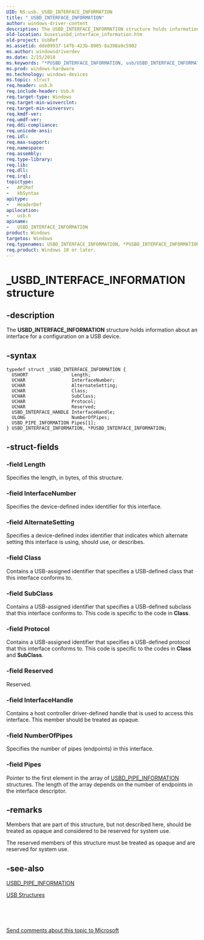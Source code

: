 ```yaml
---
UID: NS:usb._USBD_INTERFACE_INFORMATION
title: "_USBD_INTERFACE_INFORMATION"
author: windows-driver-content
description: The USBD_INTERFACE_INFORMATION structure holds information about an interface for a configuration on a USB device.
old-location: buses\usbd_interface_information.htm
old-project: UsbRef
ms.assetid: dde09937-14fb-423b-8905-8a398a9c5902
ms.author: windowsdriverdev
ms.date: 2/15/2018
ms.keywords: "*PUSBD_INTERFACE_INFORMATION, usb/USBD_INTERFACE_INFORMATION, PUSBD_INTERFACE_INFORMATION, PUSBD_INTERFACE_INFORMATION structure pointer [Buses], USBD_INTERFACE_INFORMATION structure [Buses], USBD_INTERFACE_INFORMATION, buses.usbd_interface_information, usbstrct_1d2a2627-f530-4ccb-8473-0f028ab44acc.xml, usb/PUSBD_INTERFACE_INFORMATION, _USBD_INTERFACE_INFORMATION"
ms.prod: windows-hardware
ms.technology: windows-devices
ms.topic: struct
req.header: usb.h
req.include-header: Usb.h
req.target-type: Windows
req.target-min-winverclnt: 
req.target-min-winversvr: 
req.kmdf-ver: 
req.umdf-ver: 
req.ddi-compliance: 
req.unicode-ansi: 
req.idl: 
req.max-support: 
req.namespace: 
req.assembly: 
req.type-library: 
req.lib: 
req.dll: 
req.irql: 
topictype:
-	APIRef
-	kbSyntax
apitype:
-	HeaderDef
apilocation:
-	usb.h
apiname:
-	USBD_INTERFACE_INFORMATION
product: Windows
targetos: Windows
req.typenames: USBD_INTERFACE_INFORMATION, *PUSBD_INTERFACE_INFORMATION
req.product: Windows 10 or later.
---
```


# _USBD_INTERFACE_INFORMATION structure


## -description


The <b>USBD_INTERFACE_INFORMATION</b> structure holds information about an interface for a configuration on a USB device.


## -syntax


````
typedef struct _USBD_INTERFACE_INFORMATION {
  USHORT                Length;
  UCHAR                 InterfaceNumber;
  UCHAR                 AlternateSetting;
  UCHAR                 Class;
  UCHAR                 SubClass;
  UCHAR                 Protocol;
  UCHAR                 Reserved;
  USBD_INTERFACE_HANDLE InterfaceHandle;
  ULONG                 NumberOfPipes;
  USBD_PIPE_INFORMATION Pipes[1];
} USBD_INTERFACE_INFORMATION, *PUSBD_INTERFACE_INFORMATION;
````


## -struct-fields




### -field Length

Specifies the length, in bytes, of this structure.


### -field InterfaceNumber

Specifies the device-defined index identifier for this interface.


### -field AlternateSetting

Specifies a device-defined index identifier that indicates which alternate setting this interface is using, should use, or describes.


### -field Class

Contains a USB-assigned identifier that specifies a USB-defined class that this interface conforms to.


### -field SubClass

Contains a USB-assigned identifier that specifies a USB-defined subclass that this interface conforms to. This code is specific to the code in <b>Class</b>.


### -field Protocol

Contains a USB-assigned identifier that specifies a USB-defined protocol that this interface conforms to. This code is specific to the codes in <b>Class</b> and <b>SubClass</b>.


### -field Reserved

Reserved.


### -field InterfaceHandle

Contains a host controller driver-defined handle that is used to access this interface. This member should be treated as opaque.


### -field NumberOfPipes

Specifies the number of pipes (endpoints) in this interface.


### -field Pipes

Pointer to the first element in the array of <a href="..\usb\ns-usb-_usbd_pipe_information.md">USBD_PIPE_INFORMATION</a> structures. The length of the array depends on the number of endpoints in the interface descriptor.


## -remarks



Members that are part of this structure, but not described here, should be treated as opaque and considered to be reserved for system use.

The reserved members of this structure must be treated as opaque and are reserved for system use.




## -see-also

<a href="..\usb\ns-usb-_usbd_pipe_information.md">USBD_PIPE_INFORMATION</a>



<a href="https://msdn.microsoft.com/library/windows/hardware/ff540160">USB Structures</a>



 

 

<a href="mailto:wsddocfb@microsoft.com?subject=Documentation%20feedback [UsbRef\buses]:%20USBD_INTERFACE_INFORMATION structure%20 RELEASE:%20(2/15/2018)&amp;body=%0A%0APRIVACY STATEMENT%0A%0AWe use your feedback to improve the documentation. We don't use your email address for any other purpose, and we'll remove your email address from our system after the issue that you're reporting is fixed. While we're working to fix this issue, we might send you an email message to ask for more info. Later, we might also send you an email message to let you know that we've addressed your feedback.%0A%0AFor more info about Microsoft's privacy policy, see http://privacy.microsoft.com/en-us/default.aspx." title="Send comments about this topic to Microsoft">Send comments about this topic to Microsoft</a>

